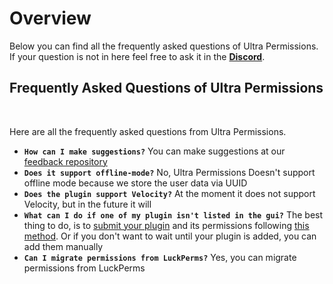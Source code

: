 # Overview
Below you can find all the frequently asked questions of Ultra Permissions. If your question is not in here feel free to ask it in the **[Discord](https://discord.gg/3JuHDm8)**.
<br>

## Frequently Asked Questions of Ultra Permissions
<br>

Here are all the frequently asked questions from Ultra Permissions.
<br>

* **`How can I make suggestions?`**
  You can make suggestions at our [feedback repository](https://github.com/TechsCode-Team/Feedback/discussions/categories/suggestions)
* **`Does it support offline-mode?`**
  No, Ultra Permissions Doesn't support offline mode because we store the user data via UUID
* **`Does the plugin support Velocity?`**
  At the moment it does not support Velocity, but in the future it will
* **`What can I do if one of my plugin isn't listed in the gui?`**
  The best thing to do, is to [submit your plugin](https://github.com/TechsCode-Team/PluginPermissions/pulls) and its permissions following [this method](https://github.com/TechsCode-Team/PluginPermissions#contribute-permissions). Or if you don't want to wait until your plugin is added, you can add them manually
* **`Can I migrate permissions from LuckPerms?`**
  Yes, you can migrate permissions from LuckPerms

